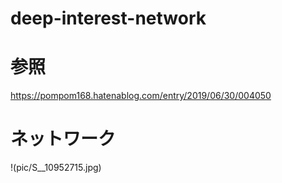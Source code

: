 # deep-interest-network

# 参照
https://pompom168.hatenablog.com/entry/2019/06/30/004050

# ネットワーク
!(pic/S__10952715.jpg)
